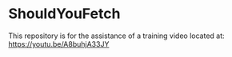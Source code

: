 # ShouldYouFetch
This repository is for the assistance of a training video located at: https://youtu.be/A8buhjA33JY
